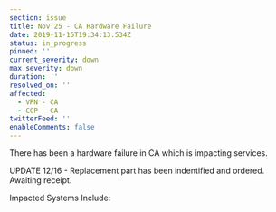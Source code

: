 ```yaml
---
section: issue
title: Nov 25 - CA Hardware Failure
date: 2019-11-15T19:34:13.534Z
status: in_progress
pinned: ''
current_severity: down
max_severity: down
duration: ''
resolved_on: ''
affected:
  - VPN - CA
  - CCP - CA
twitterFeed: ''
enableComments: false
---
```

There has been a hardware failure in CA which is impacting services.

UPDATE 12/16 - Replacement part has been indentified and ordered.  Awaiting receipt.

Impacted Systems Include:
